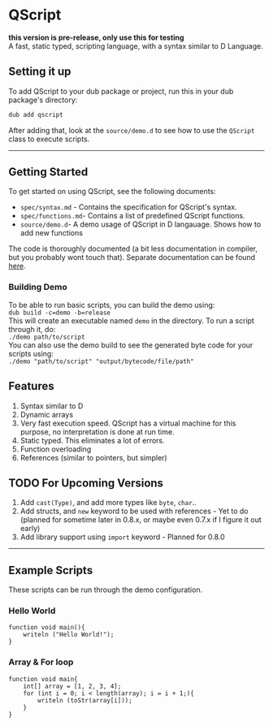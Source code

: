 # QScript

**this version is pre-release, only use this for testing**  
A fast, static typed, scripting language, with a syntax similar to D Language.

## Setting it up

To add QScript to your dub package or project, run this in your dub package's directory:

```bash
dub add qscript
```

After adding that, look at the `source/demo.d` to see how to use the `QScript` class to execute scripts.

---

## Getting Started

To get started on using QScript, see the following documents:

* `spec/syntax.md` - Contains the specification for QScript's syntax.
* `spec/functions.md`- Contains a list of predefined QScript functions.
* `source/demo.d`- A demo usage of QScript in D langauage. Shows how to add new functions

The code is thoroughly documented (a bit less documentation in compiler, but you probably wont touch that). Separate documentation can be found [here](https://qscript.dpldocs.info/).

### Building Demo

To be able to run basic scripts, you can build the demo using:  
`dub build -c=demo -b=release`  
This will create an executable named `demo` in the directory. To run a script through it, do:  
`./demo path/to/script`  
You can also use the demo build to see the generated byte code for your scripts using:  
`./demo "path/to/script" "output/bytecode/file/path"`

## Features

1. Syntax similar to D
2. Dynamic arrays
3. Very fast execution speed. QScript has a virtual machine for this purpose, no interpretation is done at run time.
4. Static typed. This eliminates a lot of errors.
5. Function overloading
6. References (similar to pointers, but simpler)

## TODO For Upcoming Versions

1. Add `cast(Type)`, and add more types like `byte`, `char`..
1. Add structs, and `new` keyword to be used with references - Yet to do (planned for sometime later in 0.8.x, or maybe even 0.7.x if I figure it out early)
1. Add library support using `import` keyword - Planned for 0.8.0

---

## Example Scripts

These scripts can be run through the demo configuration.

### Hello World

```
function void main(){
	writeln ("Hello World!");
}
```

### Array & For loop

```
function void main{
	int[] array = [1, 2, 3, 4];
	for (int i = 0; i < length(array); i = i + 1;){
		writeln (toStr(array[i]));
	}
}
```
